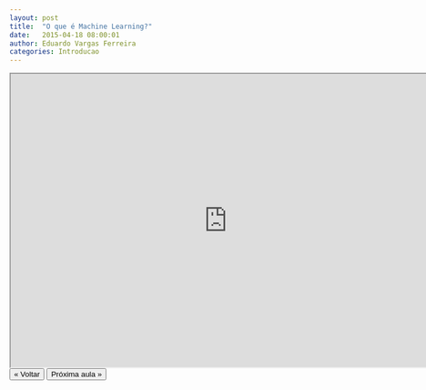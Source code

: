 ```yaml
---
layout: post
title:  "O que é Machine Learning?"
date:   2015-04-18 08:00:01
author: Eduardo Vargas Ferreira
categories: Introducao
---
```


<center>
<iframe width="760" height="515" src="https://www.youtube.com/embed/7AZYbWikG5U?autoplay=0"> </iframe>
</center>


<FORM>
<INPUT Type="BUTTON" align="left" Value="&laquo; Voltar" Onclick="window.location.href='https://eduardoleg.github.io/ML4all/1parte/'">
<INPUT Type="BUTTON" align="left" Value="Próxima aula &raquo;" Onclick="window.location.href='https://eduardoleg.github.io/ML4all/introducao/2015/04/18/aula2.html'">
</FORM>
